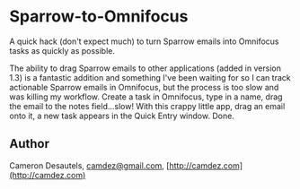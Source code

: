 # Sparrow-to-Omnifocus

A quick hack (don't expect much) to turn Sparrow emails into Omnifocus tasks as quickly as possible.

The ability to drag Sparrow emails to other applications (added in version 1.3) is a fantastic addition and something I've been waiting for so I can track actionable Sparrow emails in Omnifocus, but the process is too slow and was killing my workflow. Create a task in Omnifocus, type in a name, drag the email to the notes field...slow! With this crappy little app, drag an email onto it, a new task appears in the Quick Entry window. Done.

## Author

Cameron Desautels, <camdez@gmail.com>, [http://camdez.com](http://camdez.com)